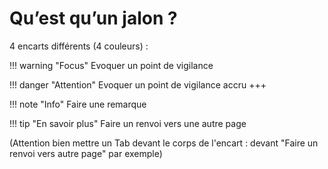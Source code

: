 # Qu’est qu’un jalon ?

4 encarts différents (4 couleurs) :

!!! warning "Focus"
	Evoquer un point de vigilance

!!! danger "Attention"
   Evoquer un point de vigilance accru +++

!!! note "Info"
	Faire une remarque

!!! tip "En savoir plus"
	Faire un renvoi vers une autre page

(Attention bien mettre un Tab devant le corps de l'encart : devant "Faire un renvoi vers autre page" par exemple)







<!--stackedit_data:
eyJoaXN0b3J5IjpbLTM2OTkyMTEzNSwxODk5OTQ3MDExLC0yOD
Y2OTAyMTEsLTU1ODAzMDAyMiw0NzI0NTAzMDYsMTQzODY2NDkx
Niw5NDA0ODQyOTQsLTU4Mjc5NDk5NSwxMDUwMTM5MTA3LC0xNz
g3NzQ4NTM0LC0xMTc4MjI2NTc4LDUxNTg2NTIwOCwtODM0MDg0
NTg0LC0yMTEwODg5NCw2NTE3OTU1MCw4ODQxMjI1NDksMTA1ND
Q3Mjg2MCwtNzQ0MTA1Nzg4LDM3Mzk5MjIzOCwtMTIwMDQwOTEx
Ml19
-->
